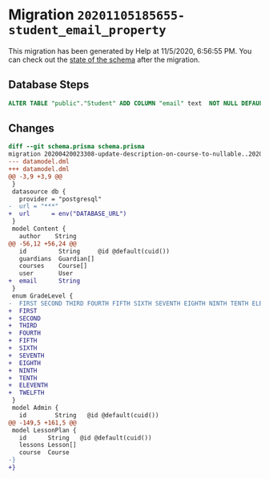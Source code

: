 # Migration `20201105185655-student_email_property`

This migration has been generated by Help at 11/5/2020, 6:56:55 PM.
You can check out the [state of the schema](./schema.prisma) after the migration.

## Database Steps

```sql
ALTER TABLE "public"."Student" ADD COLUMN "email" text  NOT NULL DEFAULT '';
```

## Changes

```diff
diff --git schema.prisma schema.prisma
migration 20200420023308-update-description-on-course-to-nullable..20201105185655-student_email_property
--- datamodel.dml
+++ datamodel.dml
@@ -3,9 +3,9 @@
 }
 datasource db {
   provider = "postgresql"
-  url = "***"
+  url      = env("DATABASE_URL")
 }
 model Content {
   author    String
@@ -56,12 +56,24 @@
   id         String     @id @default(cuid())
   guardians  Guardian[]
   courses    Course[]
   user       User
+  email      String
 }
 enum GradeLevel {
-  FIRST SECOND THIRD FOURTH FIFTH SIXTH SEVENTH EIGHTH NINTH TENTH ELEVENTH TWELFTH
+  FIRST
+  SECOND
+  THIRD
+  FOURTH
+  FIFTH
+  SIXTH
+  SEVENTH
+  EIGHTH
+  NINTH
+  TENTH
+  ELEVENTH
+  TWELFTH
 }
 model Admin {
   id        String   @id @default(cuid())
@@ -149,5 +161,5 @@
 model LessonPlan {
   id      String   @id @default(cuid())
   lessons Lesson[]
   course  Course
-}
+}
```


